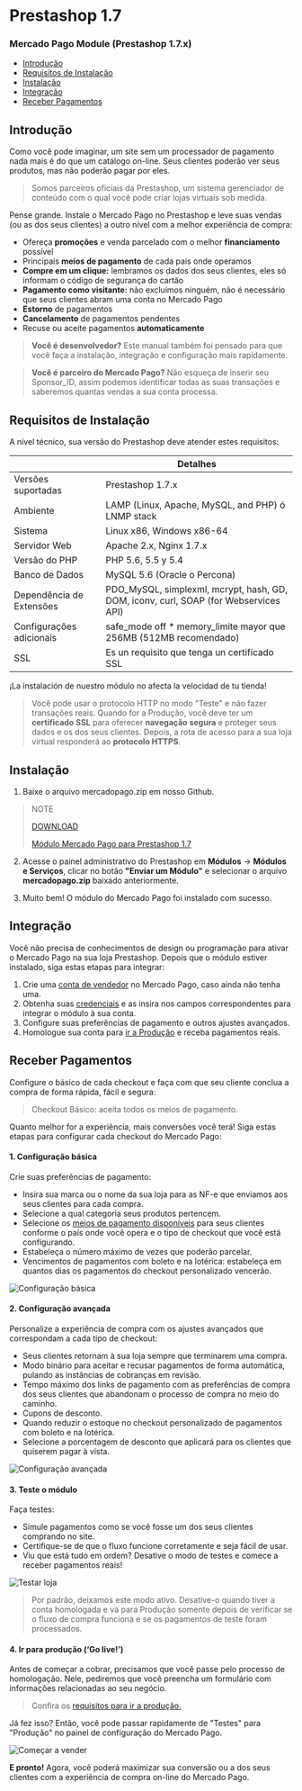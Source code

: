 # Prestashop 1.7


### Mercado Pago Module (Prestashop 1.7.x)

* [Introdução](#bookmark_introdução)
* [Requisitos de Instalação](#bookmark_requisitos_de_instalação)
* [Instalação](#bookmark_instalação)
* [Integração](#bookmark_integração)
* [Receber Pagamentos](#bookmark_receber_pagamentos)

## Introdução

Como você pode imaginar, um site sem um processador de pagamento nada mais é do que um catálogo on-line. Seus clientes poderão ver seus produtos, mas não poderão pagar por eles.

> Somos parceiros oficiais da Prestashop, um sistema gerenciador de conteúdo com o qual você pode criar lojas virtuais sob medida.

Pense grande. Instale o Mercado Pago no Prestashop e leve suas vendas (ou as dos seus clientes) a outro nível com a melhor experiência de compra:

* Ofereça **promoções** e venda parcelado com o melhor **financiamento** possível
* Principais **meios de pagamento** de cada país onde operamos 
* **Compre em um clique:** lembramos os dados dos seus clientes, eles só informam o código de segurança do cartão
* **Pagamento como visitante:** não excluímos ninguém, não é necessário que seus clientes abram uma conta no Mercado Pago
* **Estorno** de pagamentos 
* **Cancelamento** de pagamentos pendentes
* Recuse ou aceite pagamentos **automaticamente**

> **Você é desenvolvedor?** Este manual também foi pensado para que você faça a instalação, integração e configuração mais rapidamente.

> **Você é parceiro do Mercado Pago?** Não esqueça de inserir seu Sponsor_ID, assim podemos identificar todas as suas transações e saberemos quantas vendas a sua conta processa.

## Requisitos de Instalação

A nível técnico, sua versão do Prestashop deve atender estes requisitos: 

|                            | Detalhes                                                                                       |
|----------------------------|------------------------------------------------------------------------------------------------|
| Versões suportadas         | Prestashop 1.7.x                                                                               |
| Ambiente                   | LAMP (Linux, Apache, MySQL, and PHP) ó LNMP stack                                              |
| Sistema                    | Linux x86, Windows x86-64                                                                      |
| Servidor Web               | Apache 2.x,  Nginx 1.7.x                                                                       |
| Versão do PHP              | PHP 5.6, 5.5 y 5.4                                                                             |
| Banco de Dados             | MySQL 5.6 (Oracle o Percona)                                                                   |
| Dependência de Extensões   | PDO_MySQL, simplexml, mcrypt, hash, GD, DOM, iconv, curl, SOAP (for Webservices API)           |
| Configurações adicionais   | safe_mode off * memory_limite mayor que 256MB (512MB recomendado)                              |
| SSL                        | Es un requisito que tenga un certificado SSL                                                   |

¡La instalación de nuestro módulo no afecta la velocidad de tu tienda! 

> Você pode usar o protocolo HTTP no modo "Teste" e não fazer transações reais. Quando for a Produção, você deve ter um **certificado SSL** para oferecer **navegação segura** e proteger seus dados e os dos seus clientes. Depois, a rota de acesso para a sua loja virtual responderá ao **protocolo HTTPS**.

## Instalação

1) Baixe o arquivo mercadopago.zip em nosso Github.

> NOTE
>
> [DOWNLOAD](https://github.com/mercadopago/cart-prestashop-6/blob/master/mercadopago.zip)
>
> [Módulo Mercado Pago para Prestashop 1.7](https://github.com/mercadopago/cart-prestashop-6/blob/master/mercadopago.zip)

2) Acesse o painel administrativo do Prestashop em **Módulos** -> **Módulos e Serviços**, clicar no botão **"Enviar um Módulo"** e selecionar o arquivo **mercadopago.zip** baixado anteriormente.

3) Muito bem! O módulo do Mercado Pago foi instalado com sucesso.

## Integração

Você não precisa de conhecimentos de design ou programação para ativar o Mercado Pago na sua loja Prestashop. Depois que o módulo estiver instalado, siga estas etapas para integrar: 

1. Crie uma [conta de vendedor](https://www.mercadopago.com.br/registration-company?confirmation_url=https%3A%2F%2Fwww.mercadopago.com.ar%2Fcomo-cobrar) no Mercado Pago, caso ainda não tenha uma.
2. Obtenha suas [credenciais](https://www.mercadopago.com.br/developers/pt/guides/localization/credentials) e as insira nos campos correspondentes para integrar o módulo à sua conta.
3. Configure suas preferências de pagamento e outros ajustes avançados.
4. Homologue sua conta para [ir a Produção](https://www.mercadopago.com.br/developers/pt/guides/payments/api/goto-production/) e receba pagamentos reais.

## Receber Pagamentos

Configure o básico de cada checkout e faça com que seu cliente conclua a compra de forma rápida, fácil e segura:

> Checkout Básico: aceita todos os meios de pagamento.

Quanto melhor for a experiência, mais conversões você terá! Siga estas etapas para configurar cada checkout do Mercado Pago:

#### **1. Configuração básica**

Crie suas preferências de pagamento:

- Insira sua marca ou o nome da sua loja para as NF-e que enviamos aos seus clientes para cada compra.
- Selecione a qual categoria seus produtos pertencem.
- Selecione os [meios de pagamento disponíveis](https://www.mercadopago.com.br/developers/pt/guides/localization/payment-methods/) para seus clientes conforme o país onde você opera e o tipo de checkout que você está configurando. 
- Estabeleça o número máximo de vezes que poderão parcelar.
- Vencimentos de pagamentos com boleto e na lotérica: estabeleça em quantos dias os pagamentos do checkout personalizado vencerão.

![Configuração básica](/images/prestashop/br_basico.png)

#### **2. Configuração avançada**

Personalize a experiência de compra com os ajustes avançados que correspondam a cada tipo de checkout:

- Seus clientes retornam à sua loja sempre que terminarem uma compra.
- Modo binário para aceitar e recusar pagamentos de forma automática, pulando as instâncias de cobranças em revisão. 
- Tempo máximo dos links de pagamento com as preferências de compra dos seus clientes que abandonam o processo de compra no meio do caminho.
- Cupons de desconto.
- Quando reduzir o estoque no checkout personalizado de pagamentos com boleto e na lotérica.
- Selecione a porcentagem de desconto que aplicará para os clientes que quiserem pagar à vista. 

![Configuração avançada](/images/prestashop/br_avanzado.png)

#### **3. Teste o módulo**

Faça testes:

- Simule pagamentos como se você fosse um dos seus clientes comprando no site.
- Certifique-se de que o fluxo funcione corretamente e seja fácil de usar. 
- Viu que está tudo em ordem? Desative o modo de testes e comece a receber pagamentos reais! 


![Testar loja](/images/prestashop/br_testear.png)

> Por padrão, deixamos este modo ativo. Desative-o quando tiver a conta homologada e vá para Produção somente depois de verificar se o fluxo de compra funciona e se os pagamentos de teste foram processados.

#### **4. Ir para produção (‘Go live!’)**

Antes de começar a cobrar, precisamos que você passe pelo processo de homologação. Nele, pediremos que você preencha um formulário com informações relacionadas ao seu negócio.

> Confira os [requisitos para ir a produção.](https://www.mercadopago.com.br/developers/pt/guides/payments/api/goto-production/)

Já fez isso? Então, você pode passar rapidamente de "Testes" para "Produção" no painel de configuração do Mercado Pago.

![Começar a vender](/images/prestashop/br_vender.png)

**E pronto!** Agora, você poderá maximizar sua conversão ou a dos seus clientes com a experiência de compra on-line do Mercado Pago. 